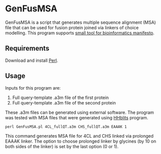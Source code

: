 # GenFusMSA

GenFusMSA is a script that generates multiple sequence alignment (MSA) file that can be used 
for fusion protein joined via linkers of choice modelling. This program supports [small tool for 
bioinformatics manifesto](https://github.com/pjotrp/bioinformatics).

## Requirements

Download and install [Perl](https://www.perl.org/get.html).

## Usage

Inputs for this program are:  
1. Full query-template .a3m file of the first protein  
2. Full query-template .a3m file of the second protein  

These .a3m files can be generated using external software. The program was tested with MSA
files that were generated using [HHblits](https://toolkit.tuebingen.mpg.de/tools/hhblits) program. 

`perl GenFusMSA.pl 4CL_fullQT.a3m CHS_fullQT.a3m EAAAK 1`  

This command generates MSA file for 4CL and CHS linked via prolonged EAAAK linker. The 
option to choose prolonged linker by glycines (by 10 on both sides of the linker) is set by the 
last option (0 or 1).


